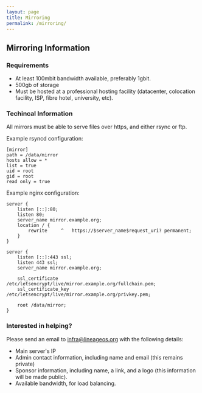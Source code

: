 ```yaml
---
layout: page
title: Mirroring
permalink: /mirroring/
---
```


## Mirroring Information

### Requirements 

* At least 100mbit bandwidth available, preferably 1gbit. 
* 500gb of storage
* Must be hosted at a professional hosting facility (datacenter, colocation facility, ISP, fibre hotel, university, etc). 

### Techincal Information

All mirrors must be able to serve files over https, and either rsync or ftp.  

Example rsyncd configuration: 

    [mirror]
    path = /data/mirror
    hosts allow = *
    list = true
    uid = root
    gid = root
    read only = true

Example nginx configuration: 

    server {
        listen [::]:80;
        listen 80;
        server_name mirror.example.org;
        location / {
            rewrite     ^   https://$server_name$request_uri? permanent;
        }
    }

    server {
        listen [::]:443 ssl;
        listen 443 ssl;
        server_name mirror.example.org;
    
        ssl_certificate /etc/letsencrypt/live/mirror.example.org/fullchain.pem;
        ssl_certificate_key /etc/letsencrypt/live/mirror.example.org/privkey.pem;
    
        root /data/mirror;
    }


### Interested in helping?

Please send an email to [infra@lineageos.org](mailto:infra@lineageos.org) with the following details: 

* Main server's IP
* Admin contact information, including name and email (this remains private)
* Sponsor information, including name, a link, and a logo (this information will be made public). 
* Available bandwidth, for load balancing. 
